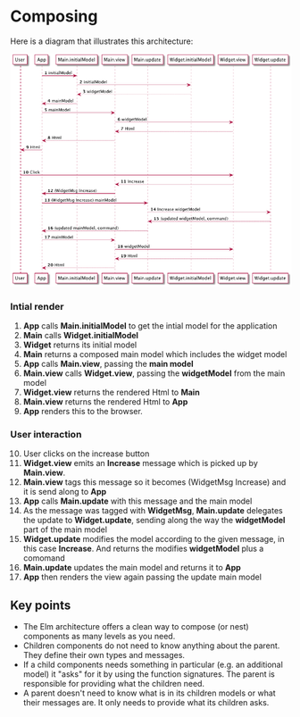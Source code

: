 # Composing

Here is a diagram that illustrates this architecture:

![Flow](06-composing.png)

### Intial render

1. __App__ calls __Main.initialModel__ to get the intial model for the application
2. __Main__ calls __Widget.initialModel__
3. __Widget__ returns its initial model
4. __Main__ returns a composed main model which includes the widget model
5. __App__ calls __Main.view__, passing the __main model__
6. __Main.view__ calls __Widget.view__, passing the __widgetModel__ from the main model
7. __Widget.view__ returns the rendered Html to __Main__
8. __Main.view__ returns the rendered Html to __App__
9. __App__ renders this to the browser.

### User interaction

10. User clicks on the increase button
11. __Widget.view__ emits an __Increase__ message which is picked up by __Main.view__.
12. __Main.view__ tags this message so it becomes (WidgetMsg Increase) and it is send along to __App__ 
13. __App__ calls __Main.update__ with this message and the main model
14. As the message was tagged with __WidgetMsg__, __Main.update__ delegates the update to __Widget.update__, sending along the way the __widgetModel__ part of the main model
15. __Widget.update__ modifies the model according to the given message, in this case __Increase__. And returns the modifies __widgetModel__ plus a comomand
16. __Main.update__ updates the main model and returns it to __App__
17. __App__ then renders the view again passing the update main model

## Key points

- The Elm architecture offers a clean way to compose (or nest) components as many levels as you need.
- Children components do not need to know anything about the parent. They define their own types and messages.
- If a child components needs something in particular (e.g. an additional model) it "asks" for it by using the function signatures. The parent is responsible for providing what the children need.
- A parent doesn't need to know what is in its children models or what their messages are.  It only needs to provide what its children asks.
